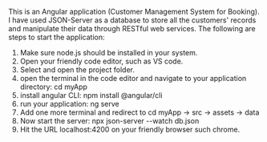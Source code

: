 This is an Angular application (Customer Management System for Booking). 
I have used JSON-Server as a database to store all the customers' records and manipulate their data through RESTful web services.
The following are steps to start the application:

1. Make sure node.js should be installed in your system.
2. Open your friendly code editor, such as VS code.
3. Select and open the project folder.
4. open the terminal in the code editor and navigate to your application directory: cd myApp
5. install angular CLI: npm install @angular/cli
6. run your application: ng serve
7. Add one more terminal and redirect to cd myApp -> src -> assets -> data
8. Now start the server: npx json-server --watch db.json
9. Hit the URL localhost:4200 on your friendly browser such chrome.
